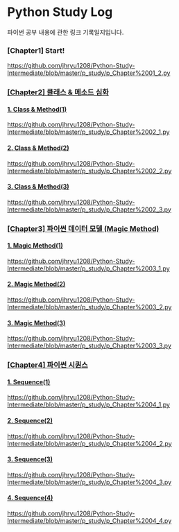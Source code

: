 <h1>Python Study Log</h1>
파이썬 공부 내용에 관한 링크 기록일지입니다.

<h3>[Chapter1] Start!</h3>
<a href = "https://github.com/jhryu1208/Python-Study-Intermediate/blob/master/p_study/p_Chapter%2001_2.py">https://github.com/jhryu1208/Python-Study-Intermediate/blob/master/p_study/p_Chapter%2001_2.py

<h3>[Chapter2] 클래스 & 메소드 심화</h3>

<h4> 1. Class & Method(1) </h4>
<a href = "https://github.com/jhryu1208/Python-Study-Intermediate/blob/master/p_study/p_Chapter%2002_1.py">https://github.com/jhryu1208/Python-Study-Intermediate/blob/master/p_study/p_Chapter%2002_1.py

<h4> 2. Class & Method(2) </h4>
<a href = "https://github.com/jhryu1208/Python-Study-Intermediate/blob/master/p_study/p_Chapter%2002_2.py">https://github.com/jhryu1208/Python-Study-Intermediate/blob/master/p_study/p_Chapter%2002_2.py

<h4> 3. Class & Method(3) </h4>
<a href = "https://github.com/jhryu1208/Python-Study-Intermediate/blob/master/p_study/p_Chapter%2002_3.py">https://github.com/jhryu1208/Python-Study-Intermediate/blob/master/p_study/p_Chapter%2002_3.py

<h3>[Chapter3] 파이썬 데이터 모델 (Magic Method)</h3>

<h4> 1. Magic Method(1) </h4>
<a href = "https://github.com/jhryu1208/Python-Study-Intermediate/blob/master/p_study/p_Chapter%2003_1.py">https://github.com/jhryu1208/Python-Study-Intermediate/blob/master/p_study/p_Chapter%2003_1.py

<h4> 2. Magic Method(2) </h4>
<a href = "https://github.com/jhryu1208/Python-Study-Intermediate/blob/master/p_study/p_Chapter%2003_2.py">https://github.com/jhryu1208/Python-Study-Intermediate/blob/master/p_study/p_Chapter%2003_2.py

<h4> 3. Magic Method(3) </h4>
<a href = "https://github.com/jhryu1208/Python-Study-Intermediate/blob/master/p_study/p_Chapter%2003_3.py">https://github.com/jhryu1208/Python-Study-Intermediate/blob/master/p_study/p_Chapter%2003_3.py

<h3>[Chapter4] 파이썬 시퀀스</h3>
<h4> 1. Sequence(1) </h4>
<a href = "https://github.com/jhryu1208/Python-Study-Intermediate/blob/master/p_study/p_Chapter%2004_1.py">https://github.com/jhryu1208/Python-Study-Intermediate/blob/master/p_study/p_Chapter%2004_1.py

<h4> 2. Sequence(2) </h4>
<a href = "https://github.com/jhryu1208/Python-Study-Intermediate/blob/master/p_study/p_Chapter%2004_2.py">https://github.com/jhryu1208/Python-Study-Intermediate/blob/master/p_study/p_Chapter%2004_2.py

<h4> 3. Sequence(3) </h4>
<a href = "https://github.com/jhryu1208/Python-Study-Intermediate/blob/master/p_study/p_Chapter%2004_3.py">https://github.com/jhryu1208/Python-Study-Intermediate/blob/master/p_study/p_Chapter%2004_3.py

<h4> 4. Sequence(4) </h4>
<a href = "https://github.com/jhryu1208/Python-Study-Intermediate/blob/master/p_study/p_Chapter%2004_4.py">https://github.com/jhryu1208/Python-Study-Intermediate/blob/master/p_study/p_Chapter%2004_4.py
